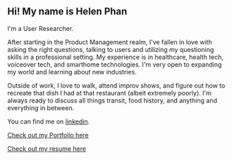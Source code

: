 ## Hi! My name is Helen Phan

I'm a User Researcher.

After starting in the Product Management realm, I've fallen in love with asking the right questions, talking to users and utilizing my questioning skills in a professional setting. My experience is in healthcare, health tech, voiceover tech, and smarthome technologies. I'm very open to expanding my world and learning about new industries.

Outside of work, I love to walk, attend improv shows, and figure out how to recreate that dish I had at that restaurant (albeit extremely poorly). I'm always ready to discuss all things transit, food history, and anything and everything in between. 

You can find me on [linkedin](https://linkedin.com/in/helenphan24).

[Check out my Portfolio here](Phan_UXR.pdf)

[Check out my resume here](helen-phan.github.io/Helen_Phan_UXR_Portfolio.pdf)
